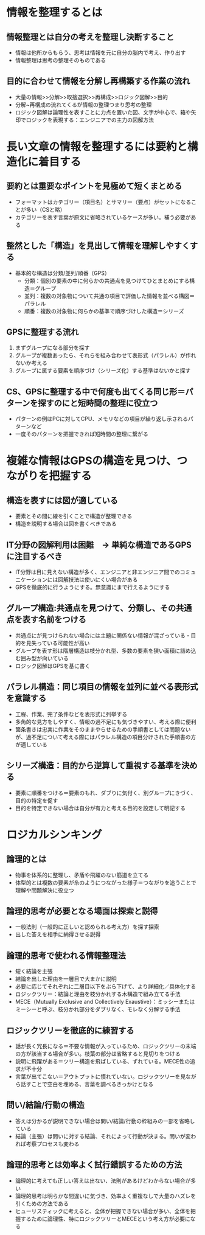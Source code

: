 # 情報を整理するとは
## 情報整理とは自分の考えを整理し決断すること
- 情報は他所からもらう、思考は情報を元に自分の脳内で考え、作り出す
- 情報整理は思考の整理そのものである

## 目的に合わせて情報を分解し再構築する作業の流れ
- 大量の情報>>分解>>取捨選択>>再構成>>ロジック図解>>目的
- 分解~再構成の流れてくるが情報の整理つまり思考の整理
- ロジック図解は論理性を表すことに力点を置いた図、文字が中心で、箱や矢印でロジックを表現する：エンジニアでの主力の図解方法

# 長い文章の情報を整理するには要約と構造化に着目する
## 要約とは重要なポイントを見極めて短くまとめる
- フォーマットはカテゴリー（項目名）とサマリー（要点）がセットになることが多い（CSと略）
- カテゴリーを表す言葉が原文に省略されているケースが多い。補う必要がある

## 整然とした「構造」を見出して情報を理解しやすくする
- 基本的な構造は分類/並列/順番（GPS）
  - 分類：個別の要素の中に何らかの共通点を見つけてひとまとめにする構造＝グループ
  - 並列：複数の対象物について共通の項目で評価した情報を並べる構図＝パラレル
  - 順番：複数の対象物に何らかの基準で順序づけした構造＝シリーズ

## GPSに整理する流れ
1. まずグループになる部分を探す
2. グループが複数あったら、それらを組み合わせて表形式（パラレル）が作れないか考える
3. グループに属する要素を順序づけ（シリーズ化）する基準はないかと探す

## CS、GPSに整理する中で何度も出てくる同じ形＝パターンを探すのにと短時間の整理に役立つ
- パターンの例はPCに対してCPU、メモリなどの項目が繰り返し示されるパターンなど
- 一度そのパターンを把握できれば短時間の整理に繋がる

# 複雑な情報はGPSの構造を見つけ、つながりを把握する
## 構造を表すには図が適している
- 要素とその間に線を引くことで構造が整理できる
- 構造を説明する場合は図を書くべきである

## IT分野の図解利用は困難　→ 単純な構造であるGPSに注目するべき
- IT分野は目に見えない構造が多く、エンジニアと非エンジニア間でのコミュニケーションには図解技法は使いにくい場合がある
- GPSを徹底的に行うようにする。無意識にまで行えるようにする

## グループ構造:共通点を見つけて、分類し、その共通点を表す名前をつける
- 共通点にが見つけられない場合には主題に関係ない情報が混ざっている・目的を見失っている可能性が高い
- グループを表す形は階層構造は枝分かれ型、多数の要素を狭い面積に詰め込む囲み型が向いている
- ロジック図解はGPSを基に書く

## パラレル構造：同じ項目の情報を並列に並べる表形式を意識する
- 工程、作業、完了条件などを表形式に列挙する
- 多角的な見方をしやすく、情報の過不足にも気づきやすい、考える際に便利
- 箇条書きは忠実に作業をそのままやらせるための手順書としては問題ないが、過不足について考える際にはパラレル構造の項目分けされた手順書の方が適している

## シリーズ構造：目的から逆算して重視する基準を決める
- 要素に順番をつける＝要素のもれ、ダブりに気付く、別グループにきづく、目的の特定を促す
- 目的を特定できない場合は自分が有力と考える目的を設定して明記する

# ロジカルシンキング
## 論理的とは
- 物事を体系的に整理し、矛盾や飛躍のない筋道を立てる
- 体型的とは複数の要素が糸のようにつながった様子＝つながりを追うことで理解や問題解決に役立つ

## 論理的思考が必要となる場面は探索と説得
- 一般法則（一般的に正しいと認められる考え方）を探す探索
- 出した答えを相手に納得させる説得

## 論理的思考で使われる情報整理法
- 短く結論を主張
- 結論を出した理由を一層目で大まかに説明
- 必要に応じてそれぞれに二層目以下をぶら下げて、より詳細化／具体化する
- ロジックツリー：結論と理由を枝分かれする木構造で組み立てる手法
- MECE（Mutually Exclusive and Collectively Exaustive）：ミッシーまたはミーシーと呼ぶ、枝分かれ部分をダブリなく、モレなく分解する手法

## ロジックツリーを徹底的に練習する
- 話が長く冗長になる＝不要な情報が入っているため、ロジックツリーの末端の方が該当する場合が多い。枝葉の部分は省略すると見切りをつける
- 説明に飛躍がある＝ツリー構造を飛ばしている、ずれている。MECE性の追求が不十分
- 言葉が出てこない＝アウトプットに慣れていない。ロジックツリーを見ながら話すことで空白を埋める、言葉を調べるきっかけとなる

## 問い/結論/行動の構造
- 答えは分かるが説明できない場合は問い/結論/行動の枠組みの一部を省略している
- 結論（主張）は問いに対する結論、それによって行動が決まる。問いが変われば考察プロセスも変わる

## 論理的思考とは効率よく試行錯誤するための方法
- 論理的に考えても正しい答えは出ない、法則があるけどわからない場合が多い
- 論理的思考は明らかな間違いに気づき、効率よく重複なしで大量のハズレを引くための方法である
- ヒューリスティックに考えると、全体が把握できない場合が多い、全体を把握するために論理性、特にロジックツリーとMECEという考え方が必要になる




